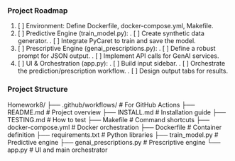 ### Project Roadmap
1. [ ] Environment: Define Dockerfile, docker-compose.yml, Makefile.
2. [ ] Predictive Engine (train_model.py):
  . [ ] Create synthetic data generator.
  . [ ] Integrate PyCaret to train and save the model.
3. [ ] Prescriptive Engine (genai_prescriptions.py):
  . [ ] Define a robust prompt for JSON output.
  . [ ] Implement API calls for GenAI services.
4. [ ] UI & Orchestration (app.py):
  . [ ] Build input sidebar.
  . [ ] Orchestrate the prediction/prescription workflow.
  . [ ] Design output tabs for results.


### Project Structure
Homework8/
├── .github/workflows/   # For GitHub Actions
├── README.md            # Project overview
├── INSTALL.md           # Installation guide
├── TESTING.md           # How to test
├── Makefile             # Command shortcuts
├── docker-compose.yml   # Docker orchestration
├── Dockerfile           # Container definition
├── requirements.txt     # Python libraries
├── train_model.py       # Predictive engine
├── genai_prescriptions.py # Prescriptive engine
└── app.py               # UI and main orchestrator
